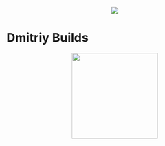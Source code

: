 <p align="center">
  <img src="https://user-images.githubusercontent.com/78694043/177025362-08ba86a3-2222-41be-815b-c75ce574df84.jpg" />
</p>

# Dmitriy Builds

<p align="center">
  <img src="https://user-images.githubusercontent.com/78694043/177582965-50bc59d2-ba1f-413f-899f-7f79b01b44a6.png" height="200" />
</p>
